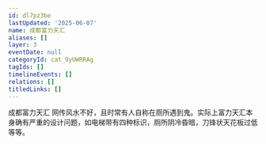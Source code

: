 ```yaml
---
id: dl7pz3be
lastUpdated: '2025-06-07'
name: 成都富力天汇
aliases: []
layer: 3
eventDate: null
categoryId: cat_9yUWRRAg
tagIds: []
timelineEvents: []
relations: []
titledLinks: []
---
```

成都富力天汇 网传风水不好，且时常有人自称在厕所遇到鬼。实际上富力天汇本身确有严重的设计问题，如电梯带有四种标识，厕所阴冷昏暗，刀锋状天花板过低等等。
